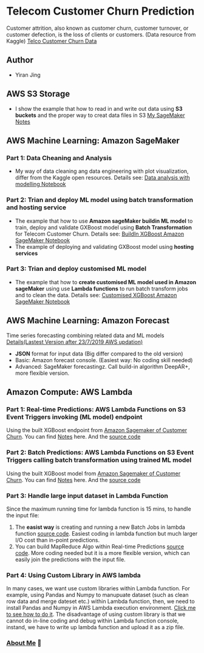 # Telecom Customer Churn Prediction
Customer attrition, also known as customer churn, customer turnover, or customer defection, is the loss of clients or customers. (Data resource from Kaggle) [Telco Customer Churn Data](https://www.kaggle.com/blastchar/telco-customer-churn/kernels)
## Author
- Yiran Jing


## AWS S3 Storage
- I show the example that how to read in and write out data using **S3 buckets** and the proper way to creat data files in S3 [My SageMaker Notes](https://github.com/YiranJing/BigDataAnalysis/blob/master/AWS_SageMaker_CustomerChurn/SageMakerNotes/TrainDeployBuildinModel.pdf)

## AWS Machine Learning: Amazon SageMaker
### Part 1: Data Cheaning and Analysis
- My way of data cleaning ang data engineering with plot visualization, differ from the Kaggle open resources. Details see: [Data analysis with modelling Notebook](https://github.com/YiranJing/BigDataAnalysis/blob/master/AWS_SageMaker_CustomerChurn/notebook/ChurnDataAnalysis/Churn_Example.ipynb)

### Part 2: Trian and deploy ML model using batch transformation and hosting service
- The example that how to use **Amazon sageMaker buildin ML model** to train, deploy and validate GXBoost model using **Batch Transformation** for Telecom Customer Churn. Details see: [BuildIn XGBoost Amazon SageMaker Notebook](https://github.com/YiranJing/BigDataAnalysis/blob/master/AWS_SageMaker_CustomerChurn/notebook/AmazonSageMaker/AWS_BUILTIN_MODEL_DEPLOYMENT.ipynb)
- The example of deploying and validating GXBoost model using **hosting services**
### Part 3: Trian and deploy customised ML model
- The example that how to **create customised ML model used in Amazon sageMaker** using use **Lambda functions** to run batch transform jobs and to clean the data. Details see: [Customised XGBoost Amazon SageMaker Notebook](https://github.com/YiranJing/BigDataAnalysis/blob/master/AWS_SageMaker_CustomerChurn/notebook/AmazonSageMaker/AWS_CUSTOMISED_MODEL_DEPLOYMENT.ipynb)

## AWS Machine Learning: Amazon Forecast 
Time series forecasting combining related data and ML models [Details(Lastest Version after 23/7/2019 AWS updation)](https://github.com/YiranJing/BigDataAnalysis/tree/master/AWS_Forecast_GolfwithWeather)
- **JSON** format for input data (Big differ compared to the old version)
- Basic: Amazon forecast console. (Easiest way: No coding skill needed) 
- Advanced: SageMaker forecastingz. Call build-in algorithm DeepAR+, more flexible version.

## Amazon Compute: AWS Lambda
### Part 1: Real-time Predictions: AWS Lambda Functions on S3 Event Triggers invoking (ML model) endpoint
Using the built XGBoost endpoint from [Amazon Sagemaker of Customer Churn](https://github.com/YiranJing/BigDataAnalysis/tree/master/AWS_SageMaker_CustomerChurn/notebook/AmazonSageMaker). You can find [Notes](https://github.com/YiranJing/BigDataAnalysis/blob/master/AWS_lambda_CustomerChurn/Lambda_Function_Notes.pdf) here. And the [source code](https://github.com/YiranJing/BigDataAnalysis/tree/master/AWS_lambda_CustomerChurn/MyFirstFunction)


### Part 2: Batch Predictions: AWS Lambda Functions on S3 Event Triggers calling batch transformation using trained ML model
Using the built XGBoost model from [Amazon Sagemaker of Customer Churn](https://github.com/YiranJing/BigDataAnalysis/tree/master/AWS_SageMaker_CustomerChurn/notebook/AmazonSageMaker). You can find [Notes](https://github.com/YiranJing/BigDataAnalysis/blob/master/AWS_lambda_callBatch_CustomerChurn/Lambda_Function_Batch_notes.pdf) here. And the [source code](https://github.com/YiranJing/BigDataAnalysis/tree/master/AWS_lambda_callBatch_CustomerChurn/Batch_Transform_Test)



### Part 3: Handle large input dataset in Lambda Function
Since the maximum running time for lambda function is 15 mins, to handle the input file:
1. The **easist way** is creating and running a new Batch Jobs in lambda function [source code](https://github.com/YiranJing/BigDataAnalysis/tree/master/AWS_lambda_callBatch_CustomerChurn/Batch_Transform_Test). Easiest coding in lambda function but much larger I/O cost than in-point predictions.
2. You can build MapReduce Algo within Real-time Predictions [source code](https://github.com/YiranJing/AWS-application/tree/master/AWS_Lambda_MapReduce_CustomerChurn). More coding needed but it is a more flexible version, which can easily join the predictions with the input file.


### Part 4: Using Custom Library in AWS lambda
In many cases, we want use custom libraries within Lambda function. For example, using Pandas and Numpy to manupuate dataset (such as clean row data and merge dateset etc.) within Lambda function, then, we need to install Pandas and Numpy in AWS Lambda execution environment. [Click me to see how to do it](https://docs.aws.amazon.com/lambda/latest/dg/lambda-python-how-to-create-deployment-package.html). The disadvantage of using custom library is that we cannot do in-line coding and debug within Lambda function console, instand, we have to write up lambda function and upload it as a zip file. 




### [About Me](https://github.com/YiranJing/AboutMe/blob/master/README.md) 🌱
